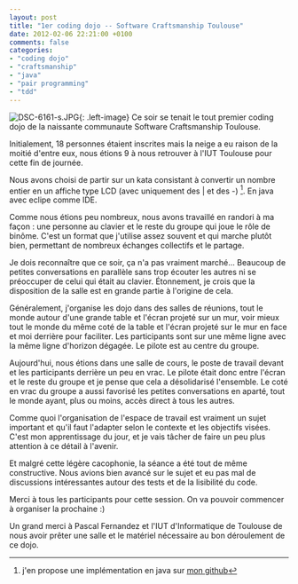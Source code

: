 ```yaml
---
layout: post
title: "1er coding dojo -- Software Craftsmanship Toulouse"
date: 2012-02-06 22:21:00 +0100
comments: false
categories: 
- "coding dojo"
- "craftsmanship"
- "java"
- "pair programming"
- "tdd"
---
```

![DSC-6161-s.JPG](https://blog-img.crafting-labs.fr/illustration/.DSC_6161_s_s.jpg){: .left-image}
 Ce soir se tenait le tout premier coding dojo de la naissante communaute Software Craftsmanship Toulouse.

Initialement, 18 personnes étaient inscrites mais la neige a eu raison de la moitié d'entre eux, nous étions 9 à nous retrouver à l'IUT Toulouse pour cette fin de journée.

Nous avons choisi de partir sur un kata consistant à convertir un nombre entier en un affiche type LCD (avec uniquement des | et des -) [^1].
En java avec eclipe comme IDE.


Comme nous étions peu nombreux, nous avons travaillé en randori à ma façon : une personne au clavier et le reste du groupe qui joue le rôle de binôme.
C'est un format que j'utilise assez souvent et qui marche plutôt bien, permettant de nombreux échanges collectifs et le partage.

Je dois reconnaître que ce soir, ça n'a pas vraiment marché... Beaucoup de petites conversations en parallèle sans trop écouter les autres ni se préoccuper de celui qui était au clavier.
Étonnement, je crois que la disposition de la salle est en grande partie à l'origine de cela.

Généralement, j'organise les dojo dans des salles de réunions, tout le monde autour d'une grande table et l'écran projeté sur un mur, voir mieux tout le monde du même coté de la table et l'écran projeté sur le mur en face et moi derrière pour faciliter. Les participants sont sur une même ligne avec la même ligne d'horizon dégagée.
Le pilote est au centre du groupe.

Aujourd'hui, nous étions dans une salle de cours, le poste de travail devant et les participants derrière un peu en vrac. Le pilote était donc entre l'écran et le reste du groupe et je pense que cela a désolidarisé l'ensemble.
Le coté en vrac du groupe a aussi favorisé les petites conversations en aparté, tout le monde ayant, plus ou moins, accès direct à tous les autres.

Comme quoi l'organisation de l'espace de travail est vraiment un sujet important et qu'il faut l'adapter selon le contexte et les objectifs visées.
C'est mon apprentissage du jour, et je vais tâcher de faire un peu plus attention à ce détail à l'avenir.

Et malgré cette légère cacophonie, la séance a été tout de même constructive. Nous avions bien avancé sur le sujet et eu pas mal de discussions intéressantes autour des tests et de la lisibilité du code.

Merci à tous les participants pour cette session. On va pouvoir commencer à organiser la prochaine :)

Un grand merci à Pascal Fernandez et l'IUT d'Informatique de Toulouse de nous avoir prêter une salle et le matériel nécessaire au bon déroulement de ce dojo.


[^1]: j'en propose une implémentation en java sur [mon github](http://github.com/avernois/KataNumberToLCD-java)
